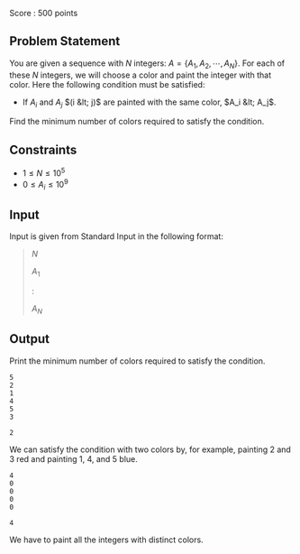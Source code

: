 Score : $500$ points

## Problem Statement

You are given a sequence with $N$ integers: $A = \{ A_1, A_2, \cdots, A_N \}$.
For each of these $N$ integers, we will choose a color and paint the integer with that color. Here the following condition must be satisfied:

- If $A_i$ and $A_j$ $(i &lt; j)$ are painted with the same color, $A_i &lt; A_j$.

Find the minimum number of colors required to satisfy the condition.

## Constraints

- $1 \leq N \leq 10^5$
- $0 \leq A_i \leq 10^9$

## Input

Input is given from Standard Input in the following format:

> $N$
> 
> $A_1$
> 
> $:$
> 
> $A_N$

## Output

Print the minimum number of colors required to satisfy the condition.

```input1
5
2
1
4
5
3
```

```output1
2
```

We can satisfy the condition with two colors by, for example, painting $2$ and $3$ red and painting $1$, $4$, and $5$ blue.

```input2
4
0
0
0
0
```

```output2
4
```

We have to paint all the integers with distinct colors.
